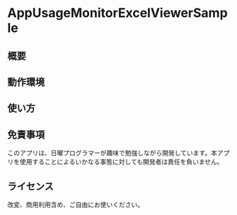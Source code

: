 # AppUsageMonitorExcelViewerSample

## 概要

## 動作環境

## 使い方

## 免責事項

このアプリは、日曜プログラマーが趣味で勉強しながら開発しています。本アプリを使用することによるいかなる事態に対しても開発者は責任を負いません。

## ライセンス

改変、商用利用含め、ご自由にお使いください。
